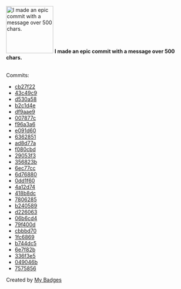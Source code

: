 <img src="https://my-badges.github.io/my-badges/epic-commit.png" alt="I made an epic commit with a message over 500 chars." title="I made an epic commit with a message over 500 chars." width="128">
<strong>I made an epic commit with a message over 500 chars.</strong>
<br><br>

Commits:

- <a href="https://github.com/pfefferle/skill-homeassistant/commit/cb27f225e29fd32416dba1e03fa6d695a53bc354">cb27f22</a>
- <a href="https://github.com/pfefferle/skill-homeassistant/commit/43c49c90007d9b194a5510759544b600765cd222">43c49c9</a>
- <a href="https://github.com/pfefferle/skill-homeassistant/commit/d530a58a0f486238fc079246483262a4a29d37c2">d530a58</a>
- <a href="https://github.com/pfefferle/skill-homeassistant/commit/b2c1d4ef57e28000856942ce65985a57bcf9667f">b2c1d4e</a>
- <a href="https://github.com/pfefferle/skill-homeassistant/commit/df9aae9fc5b2c691690cbe9811a1f32b6561405c">df9aae9</a>
- <a href="https://github.com/Automattic/wordpress-activitypub/commit/007877cf32f2d85ff70a449b4c97f072fc82aa63">007877c</a>
- <a href="https://github.com/Automattic/wordpress-activitypub/commit/f96a3a6839cc3678b10a15f02b1e81df053d4c5f">f96a3a6</a>
- <a href="https://github.com/Automattic/wordpress-activitypub/commit/e091d60b78055d78a801f0add4ea3085c8281e86">e091d60</a>
- <a href="https://github.com/Automattic/wordpress-activitypub/commit/636285182a91fb0c6af6af2696fa1b796ea5acca">6362851</a>
- <a href="https://github.com/Automattic/wordpress-activitypub/commit/ad8d77ad35b7de117c072994ae85200c19cdb394">ad8d77a</a>
- <a href="https://github.com/Automattic/wordpress-activitypub/commit/f080cbdfd6c43ed826bcbd850004b88f10d8e09a">f080cbd</a>
- <a href="https://github.com/Automattic/wordpress-activitypub/commit/29053f31d23d3de819f260afdad2ad28aa541524">29053f3</a>
- <a href="https://github.com/Automattic/wordpress-activitypub/commit/356823b8d50b0e39f8d9b4caa431eae9ed63f9b1">356823b</a>
- <a href="https://github.com/Automattic/wordpress-activitypub/commit/6ec77ccb6913cb365fc49eb6194f3bf725080c14">6ec77cc</a>
- <a href="https://github.com/Automattic/wordpress-activitypub/commit/6d768801a71890df5b6249e5c70c01f970698216">6d76880</a>
- <a href="https://github.com/Automattic/wordpress-activitypub/commit/0dd1f603847e457acfa719404f464964bef1fd11">0dd1f60</a>
- <a href="https://github.com/Automattic/wordpress-activitypub/commit/4a12d746d38c0becc03cabe6ca210caa3f2a55f4">4a12d74</a>
- <a href="https://github.com/Automattic/wordpress-activitypub/commit/418b8dcd518502fbaf037d0d9420b1fcffb84839">418b8dc</a>
- <a href="https://github.com/Automattic/wordpress-activitypub/commit/7806285d887144b5c49cb857bc6fabc6b39846cb">7806285</a>
- <a href="https://github.com/Automattic/wordpress-activitypub/commit/b240589e789eca5c94d9c06980063b2b859db8fb">b240589</a>
- <a href="https://github.com/Automattic/wordpress-activitypub/commit/d2260639b3ec0e5c546b010618fe92cb62220c05">d226063</a>
- <a href="https://github.com/Automattic/wordpress-activitypub/commit/06b6cd467c109077985a832a8493fc1119b91b6e">06b6cd4</a>
- <a href="https://github.com/Automattic/wordpress-activitypub/commit/79f400d88aa68b8297fa92c67d30e82a78282ed1">79f400d</a>
- <a href="https://github.com/Automattic/wordpress-activitypub/commit/cbbbd7089035e9eb635b15f61e0c9f20b7917310">cbbbd70</a>
- <a href="https://github.com/Automattic/wordpress-activitypub/commit/1fc6869576375e265eba1c41d03ca525fc14c0d6">1fc6869</a>
- <a href="https://github.com/Automattic/wordpress-activitypub/commit/b744dc551dc9ca34e2ca805ca99755fcc86f4013">b744dc5</a>
- <a href="https://github.com/Automattic/wordpress-activitypub/commit/6e7f82bf42a0730082e4b040794835298e93f087">6e7f82b</a>
- <a href="https://github.com/Automattic/wordpress-activitypub/commit/336f3e5a628d9f915da7832651eeb516856a6ba0">336f3e5</a>
- <a href="https://github.com/Automattic/wordpress-activitypub/commit/049046be70b5b407d837a69552acf62ee844d644">049046b</a>
- <a href="https://github.com/indieweb/wordpress-indieweb/commit/7575856f9051a5024f2ee6d65347841a49c685b4">7575856</a>


Created by <a href="https://github.com/my-badges/my-badges">My Badges</a>